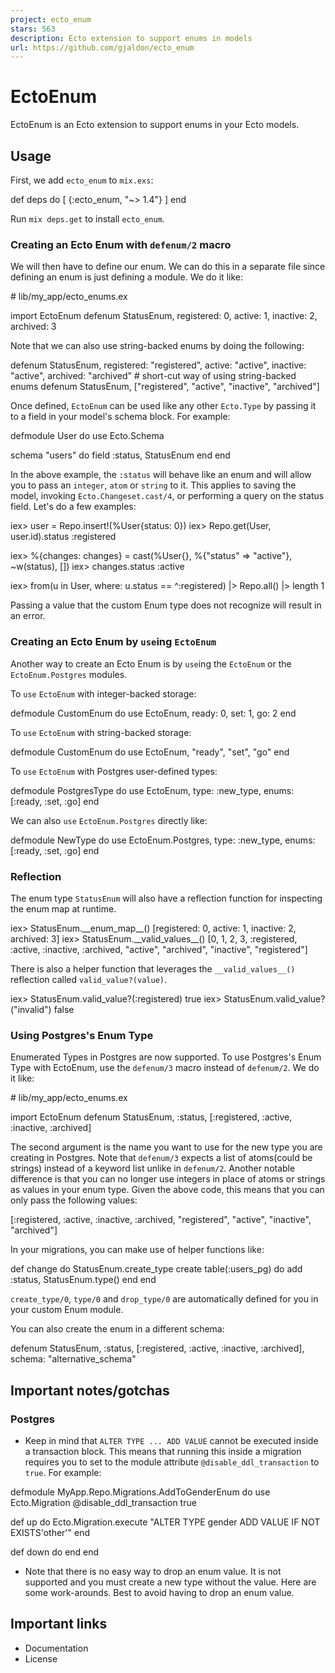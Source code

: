 ```yaml
---
project: ecto_enum
stars: 563
description: Ecto extension to support enums in models
url: https://github.com/gjaldon/ecto_enum
---
```


EctoEnum
========

EctoEnum is an Ecto extension to support enums in your Ecto models.

Usage
-----

First, we add `ecto_enum` to `mix.exs`:

def deps do
  \[
    {:ecto\_enum, "~> 1.4"}
  \]
end

Run `mix deps.get` to install `ecto_enum`.

### Creating an Ecto Enum with `defenum/2` macro

We will then have to define our enum. We can do this in a separate file since defining an enum is just defining a module. We do it like:

\# lib/my\_app/ecto\_enums.ex

import EctoEnum
defenum StatusEnum, registered: 0, active: 1, inactive: 2, archived: 3

Note that we can also use string-backed enums by doing the following:

defenum StatusEnum, registered: "registered", active: "active", inactive: "active", archived: "archived"
\# short-cut way of using string-backed enums
defenum StatusEnum, \["registered", "active", "inactive", "archived"\]

Once defined, `EctoEnum` can be used like any other `Ecto.Type` by passing it to a field in your model's schema block. For example:

defmodule User do
  use Ecto.Schema

  schema "users" do
    field :status, StatusEnum
  end
end

In the above example, the `:status` will behave like an enum and will allow you to pass an `integer`, `atom` or `string` to it. This applies to saving the model, invoking `Ecto.Changeset.cast/4`, or performing a query on the status field. Let's do a few examples:

iex\> user \= Repo.insert!(%User{status: 0})
iex\> Repo.get(User, user.id).status
:registered

iex\> %{changes: changes} \= cast(%User{}, %{"status" \=> "active"}, ~w(status), \[\])
iex\> changes.status
:active

iex\> from(u in User, where: u.status \== ^:registered) |> Repo.all() |> length
1

Passing a value that the custom Enum type does not recognize will result in an error.

### Creating an Ecto Enum by `use`ing `EctoEnum`

Another way to create an Ecto Enum is by `use`ing the `EctoEnum` or the `EctoEnum.Postgres` modules.

To `use` `EctoEnum` with integer-backed storage:

defmodule CustomEnum do
  use EctoEnum, ready: 0, set: 1, go: 2
end

To `use` `EctoEnum` with string-backed storage:

defmodule CustomEnum do
  use EctoEnum, "ready", "set", "go"
end

To `use` `EctoEnum` with Postgres user-defined types:

defmodule PostgresType do
  use EctoEnum, type: :new\_type, enums: \[:ready, :set, :go\]
end

We can also `use` `EctoEnum.Postgres` directly like:

defmodule NewType do
  use EctoEnum.Postgres, type: :new\_type, enums: \[:ready, :set, :go\]
end

### Reflection

The enum type `StatusEnum` will also have a reflection function for inspecting the enum map at runtime.

iex\> StatusEnum.\_\_enum\_map\_\_()
\[registered: 0, active: 1, inactive: 2, archived: 3\]
iex\> StatusEnum.\_\_valid\_values\_\_()
\[0, 1, 2, 3, :registered, :active, :inactive, :archived, "active", "archived",
"inactive", "registered"\]

There is also a helper function that leverages the `__valid_values__()` reflection called `valid_value?(value)`.

iex\> StatusEnum.valid\_value?(:registered)
true
iex\> StatusEnum.valid\_value?("invalid")
false

### Using Postgres's Enum Type

Enumerated Types in Postgres are now supported. To use Postgres's Enum Type with EctoEnum, use the `defenum/3` macro instead of `defenum/2`. We do it like:

\# lib/my\_app/ecto\_enums.ex

import EctoEnum
defenum StatusEnum, :status, \[:registered, :active, :inactive, :archived\]

The second argument is the name you want to use for the new type you are creating in Postgres. Note that `defenum/3` expects a list of atoms(could be strings) instead of a keyword list unlike in `defenum/2`. Another notable difference is that you can no longer use integers in place of atoms or strings as values in your enum type. Given the above code, this means that you can only pass the following values:

\[:registered, :active, :inactive, :archived, "registered", "active", "inactive", "archived"\]

In your migrations, you can make use of helper functions like:

def change do
  StatusEnum.create\_type
  create table(:users\_pg) do
    add :status, StatusEnum.type()
  end
end

`create_type/0`, `type/0` and `drop_type/0` are automatically defined for you in your custom Enum module.

You can also create the enum in a different schema:

defenum StatusEnum, :status, \[:registered, :active, :inactive, :archived\], schema: "alternative\_schema"

Important notes/gotchas
-----------------------

### Postgres

-   Keep in mind that `ALTER TYPE ... ADD VALUE` cannot be executed inside a transaction block. This means that running this inside a migration requires you to set to the module attribute `@disable_ddl_transaction` to `true`. For example:

defmodule MyApp.Repo.Migrations.AddToGenderEnum do
  use Ecto.Migration
  @disable\_ddl\_transaction true

  def up do
    Ecto.Migration.execute "ALTER TYPE gender ADD VALUE IF NOT EXISTS'other'"
  end

  def down do
  end
end

-   Note that there is no easy way to drop an enum value. It is not supported and you must create a new type without the value. Here are some work-arounds. Best to avoid having to drop an enum value.

Important links
---------------

-   Documentation
-   License
